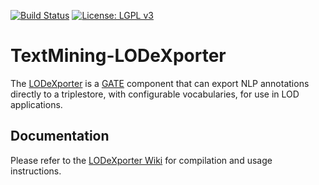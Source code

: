 [![Build Status](http://assistant.cs.concordia.ca:8080/job/TextMining-LODeXporter/badge/icon)](http://assistant.cs.concordia.ca:8080/job/TextMining-LODeXporter/)  [![License: LGPL v3](https://img.shields.io/badge/License-LGPL%20v3-blue.svg)](https://www.gnu.org/licenses/lgpl-3.0)

# TextMining-LODeXporter

The [LODeXporter](http://www.semanticsoftware.info/lodexporter) is a [GATE](https://gate.ac.uk/ "General Architecture for Text Engineering (GATE)") component that can export NLP annotations directly to a triplestore, with configurable vocabularies, for use in LOD applications. 

## Documentation
Please refer to the [LODeXporter Wiki](https://github.com/SemanticSoftwareLab/TextMining-LODeXporter/wiki) for compilation and usage instructions. 